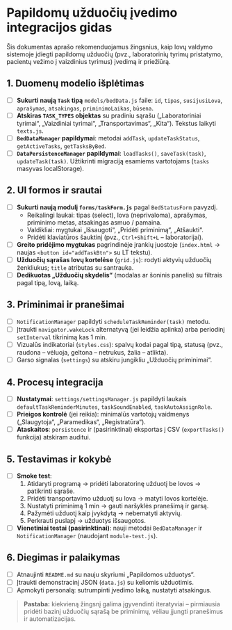 # Papildomų užduočių įvedimo integracijos gidas

Šis dokumentas aprašo rekomenduojamus žingsnius, kaip lovų valdymo sistemoje įdiegti papildomų užduočių (pvz., laboratorinių tyrimų pristatymo, pacientų vežimo į vaizdinius tyrimus) įvedimą ir priežiūrą.

## 1. Duomenų modelio išplėtimas
- [ ] **Sukurti naują `Task` tipą** `models/bedData.js` faile: `id`, `tipas`, `susijusiLova`, `aprašymas`, `atsakingas`, `priminimoLaikas`, `būsena`.
- [ ] **Atskiras `TASK_TYPES` objektas** su pradiniu sąrašu („Laboratoriniai tyrimai“, „Vaizdiniai tyrimai“, „Transportavimas“, „Kita“). Tekstus laikyti `texts.js`.
- [ ] **`BedDataManager` papildymai**: metodai `addTask`, `updateTaskStatus`, `getActiveTasks`, `getTasksByBed`.
- [ ] **`DataPersistenceManager` papildymai**: `loadTasks()`, `saveTask(task)`, `updateTask(task)`. Užtikrinti migraciją esamiems vartotojams (`tasks` masyvas localStorage).

## 2. UI formos ir srautai
- [ ] **Sukurti naują modulį `forms/taskForm.js`** pagal `BedStatusForm` pavyzdį.
  - Reikalingi laukai: tipas (select), lova (neprivaloma), aprašymas, priminimo metas, atsakingas asmuo / pamaina.
  - Valdikliai: mygtukai „Išsaugoti“, „Pridėti priminimą“, „Atšaukti“.
  - Pridėti klaviatūros šauktinį (pvz., `Ctrl+Shift+L` – laboratorijai).
- [ ] **Greito pridėjimo mygtukas** pagrindinėje įrankių juostoje (`index.html` → naujas `<button id="addTaskBtn">` su LT tekstu).
- [ ] **Užduočių sąrašas lovų kortelėse** (`grid.js`): rodyti aktyvių užduočių ženkliukus; `title` atributas su santrauka.
- [ ] **Dedikuotas „Užduočių skydelis“** (modalas ar šoninis panelis) su filtrais pagal tipą, lovą, laiką.

## 3. Priminimai ir pranešimai
- [ ] `NotificationManager` papildyti `scheduleTaskReminder(task)` metodu.
- [ ] Įtraukti `navigator.wakeLock` alternatyvą (jei leidžia aplinka) arba periodinį `setInterval` tikrinimą kas 1 min.
- [ ] Vizualūs indikatoriai (`styles.css`): spalvų kodai pagal tipą, statusą (pvz., raudona – vėluoja, geltona – netrukus, žalia – atlikta).
- [ ] Garso signalas (`settings`) su atskiru jungikliu „Užduočių priminimai“.

## 4. Procesų integracija
- [ ] **Nustatymai**: `settings/settingsManager.js` papildyti laukais `defaultTaskReminderMinutes`, `taskSoundEnabled`, `taskAutoAssignRole`.
- [ ] **Prieigos kontrolė** (jei reikia): minimalūs vartotojų vaidmenys („Slaugytoja“, „Paramedikas“, „Registratūra“).
- [ ] **Ataskaitos**: `persistence` ir (pasirinktinai) eksportas į CSV (`exportTasks()` funkcija) atskiram auditui.

## 5. Testavimas ir kokybė
- [ ] **Smoke test**:
  1. Atidaryti programą → pridėti laboratorinę užduotį be lovos → patikrinti sąraše.
  2. Pridėti transportavimo užduotį su lova → matyti lovos kortelėje.
  3. Nustatyti priminimą 1 min → gauti naršyklės pranešimą ir garsą.
  4. Pažymėti užduotį kaip įvykdytą → nebematyti aktyvių.
  5. Perkrauti puslapį → užduotys išsaugotos.
- [ ] **Vienetiniai testai (pasirinktinai)**: nauji metodai `BedDataManager` ir `NotificationManager` (naudojant `module-test.js`).

## 6. Diegimas ir palaikymas
- [ ] Atnaujinti `README.md` su nauju skyriumi „Papildomos užduotys“.
- [ ] Įtraukti demonstracinį JSON (`data.js`) su keliomis užduotimis.
- [ ] Apmokyti personalą: sutrumpinti įvedimo laiką, nustatyti atsakingus.

> **Pastaba:** kiekvieną žingsnį galima įgyvendinti iteratyviai – pirmiausia pridėti bazinį užduočių sąrašą be priminimų, vėliau įjungti pranešimus ir automatizacijas.
